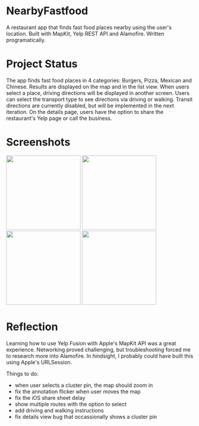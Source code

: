 # NearbyFastfood

A restaurant app that finds fast food places nearby using the user's location. Built with MapKit, Yelp REST API and Alamofire. Written programatically.

# Project Status

The app finds fast food places in 4 categories: Burgers, Pizza, Mexican and Chinese. Results are displayed on the map and in the list view. When users select a place, driving directions will be displayed in another screen. Users can select the transport type to see directions via driving or walking. Transit directions are currently disabled, but will be implemented in the next iteration. On the details page, users have the option to share the restaurant's Yelp page or call the business.

# Screenshots

<p float="left">
<img src="https://github.com/mcipswitch/nearby-fastfood/blob/master/Screenshots/fastfoodplaces_mapview.png" width="200">
<img src="https://github.com/mcipswitch/nearby-fastfood/blob/master/Screenshots/fastfoodplaces_listview.png" width="200">
<img src="https://github.com/mcipswitch/nearby-fastfood/blob/master/Screenshots/restaurant_detailsview.png" width="200">
<img src="https://github.com/mcipswitch/nearby-fastfood/blob/master/Screenshots/restaurant_detailsview_share.png" width="200">
</p>

# Reflection

Learning how to use Yelp Fusion with Apple's MapKit API was a great experience. Networking proved challenging, but troubleshooting forced me to research more into Alamofire. In hindsight, I probably could have built this using Apple's URLSession.

Things to do:

* when user selects a cluster pin, the map should zoom in
* fix the annotation flicker when user moves the map
* fix the iOS share sheet delay
* show multiple routes with the option to select
* add driving and walking instructions
* fix details view bug that occassionally shows a cluster pin

